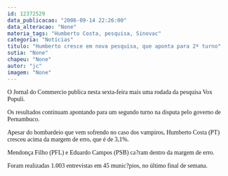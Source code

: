 ```yaml
---
id: 12372529
data_publicacao: "2006-09-14 22:26:00"
data_alteracao: "None"
materia_tags: "Humberto Costa, pesquisa, Sinovac"
categoria: "Notícias"
titulo: "Humberto cresce em nova pesquisa, que aponta para 2º turno"
sutia: "None"
chapeu: "None"
autor: "jc"
imagem: "None"
---
```

<p><span style="font-family: Verdana;">O Jornal do Commercio publica nesta sexta-feira mais uma rodada da pesquisa Vox Populi.</span></p>
<p><span style="font-family: Verdana;">Os resultados continuam apontando para um segundo turno na disputa pelo governo de Pernambuco.</span></p>
<p><span style="font-family: Verdana;">Apesar do bombardeio que vem sofrendo no caso dos vampiros, Humberto Costa (PT) cresceu acima da margem de erro, que &eacute; de 3,1%.</span></p>
<p><span style="font-family: Verdana;">Mendon&ccedil;a Filho (PFL) e Eduardo Campos (PSB) ca?ram dentro da margem de erro.</span></p>
<p><span style="font-family: Verdana;">Foram realizadas 1.003 entrevistas em 45 munic?pios, no &uacute;ltimo final de semana.</span></p>
